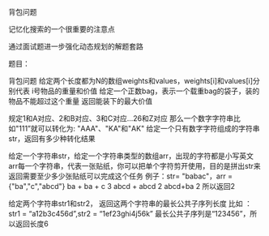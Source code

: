 背包问题

记忆化搜索的一个很重要的注意点

通过面试题进一步强化动态规划的解题套路

题目：

背包问题
给定两个长度都为N的数组weights和values，weights[i]和values[i]分别代表 i号物品的重量和价值
给定一个正数bag，表示一个载重bag的袋子，装的物品不能超过这个重量
返回能装下的最大价值

规定1和A对应、2和B对应、3和C对应...26和Z对应
那么一个数字字符串比如"111”就可以转化为:
"AAA"、"KA"和"AK"
给定一个只有数字字符组成的字符串str，返回有多少种转化结果

给定一个字符串str，给定一个字符串类型的数组arr，出现的字符都是小写英文
arr每一个字符串，代表一张贴纸，你可以把单个字符剪开使用，目的是拼出str来
返回需要至少多少张贴纸可以完成这个任务
例子：str= "babac"，arr = {"ba","c","abcd"}
ba + ba + c 3 abcd + abcd 2 abcd+ba 2
所以返回2

给定两个字符串str1和str2，
返回这两个字符串的最长公共子序列长度
比如 ： str1 = “a12b3c456d”,str2 = “1ef23ghi4j56k”
最长公共子序列是“123456”，所以返回长度6
